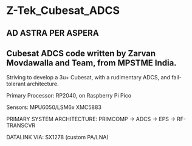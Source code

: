 # Z-Tek_Cubesat_ADCS
AD ASTRA PER ASPERA
-
Cubesat ADCS code written by Zarvan Movdawalla and Team, from MPSTME India.
-
Striving to develop a 3u+ Cubesat, with a rudimentary ADCS, and fail-tolerant architecture.

Primary Processor: RP2040, on Raspberry Pi Pico

Sensors:
MPU6050/LSM6x
XMC5883

PRIMARY SYSTEM ARCHITECTURE:
PRIMCOMP -> ADCS
         -> EPS
         -> RF-TRANSCVR

DATALINK VIA: SX1278 (custom PA/LNA)

